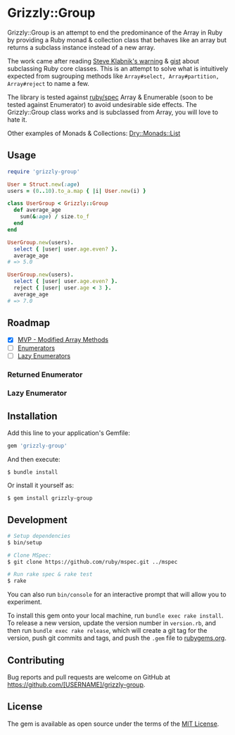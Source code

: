 # Grizzly::Group

Grizzly::Group is an attempt to end the predominance of the Array in Ruby by providing a Ruby monad & collection class that behaves like an array but returns a subclass instance instead of a new array.

The work came after reading [Steve Klabnik's warning](https://steveklabnik.com/writing/beware-subclassing-ruby-core-classes) & [gist](https://gist.github.com/steveklabnik/6071687) about subclassing Ruby core classes. This is an attempt to solve what is intuitively expected from sugrouping methods like `Array#select, Array#partition, Array#reject` to name a few.

The library is tested against [ruby/spec](https://github.com/ruby/spec) Array & Enumerable (soon to be tested against Enumerator) to avoid undesirable side effects. The Grizzly::Group class works and is subclassed from Array, you will love to hate it.

Other examples of Monads & Collections: [Dry::Monads::List](https://dry-rb.org/gems/dry-monads/1.3/list/)

## Usage

```ruby
require 'grizzly-group'

User = Struct.new(:age)
users = (0..10).to_a.map { |i| User.new(i) }

class UserGroup < Grizzly::Group
  def average_age
    sum(&:age) / size.to_f
  end
end

UserGroup.new(users).
  select { |user| user.age.even? }.
  average_age
# => 5.0

UserGroup.new(users).
  select { |user| user.age.even? }.
  reject { |user| user.age < 3 }.
  average_age
# => 7.0
```

## Roadmap

- [X] [MVP - Modified Array Methods](https://github.com/AlexB52/grizzly-group/issues/3)
- [ ] [Enumerators](https://github.com/AlexB52/grizzly-group/issues/1)
- [ ] [Lazy Enumerators](https://github.com/AlexB52/grizzly-group/issues/2)

### Returned Enumerator

### Lazy Enumerator

## Installation

Add this line to your application's Gemfile:

```ruby
gem 'grizzly-group'
```

And then execute:

    $ bundle install

Or install it yourself as:

    $ gem install grizzly-group

## Development

```bash
# Setup dependencies
$ bin/setup

# Clone MSpec:
$ git clone https://github.com/ruby/mspec.git ../mspec

# Run rake spec & rake test
$ rake
```


You can also run `bin/console` for an interactive prompt that will allow you to experiment.

To install this gem onto your local machine, run `bundle exec rake install`. To release a new version, update the version number in `version.rb`, and then run `bundle exec rake release`, which will create a git tag for the version, push git commits and tags, and push the `.gem` file to [rubygems.org](https://rubygems.org).


## Contributing

Bug reports and pull requests are welcome on GitHub at https://github.com/[USERNAME]/grizzly-group.


## License

The gem is available as open source under the terms of the [MIT License](https://opensource.org/licenses/MIT).
